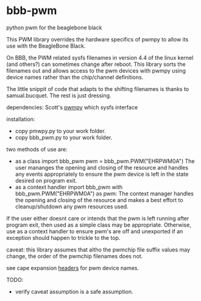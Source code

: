# bbb-pwm
python pwm for the beaglebone black

This PWM library overrides the hardware specifics of pwmpy to allow its use with the BeagleBone Black.

On BBB, the PWM related sysfs filenames in version 4.4 of the linux kernel (and others?) can sometimes change
after reboot.  This library sorts the filenames out and allows access to the pwm devices with pwmpy using
device names rather than the chip/channel definitions.

The little snippit of code that adapts to the shifting filenames is thanks to samual.bucquet.
The rest is just dressing.

dependencies: Scott's [pwmpy](https://github.com/scottellis/pwmpy) which sysfs interface

installation:
 * copy pmwpy.py to your work folder.
 * copy bbb_pwm.py to your work folder.

two methods of use are:
 * as a class
     import bbb_pwm
     pwm = bbb_pwm.PWM("EHRPWM0A")
   The user mananges the opening and closing of the resource and handles any events appropriately
   to ensure the pwm device is left in the state desired on program exit.
 * as a context handler
     import bbb_pwm
     with bbb_pwm.PWM("EHRPWM0A") as pwm:
   The context manager handles the opening and closing of the resource and makes a best effort
   to cleanup/shutdown any pwm resources used.

If the user either doesnt care or intends that the pwm is left running after program exit, then used as a
simple class may be appropriate.  Otherwise, use as a context handler to ensure pwm's are off and unexported if an
exception should happen to trickle to the top.

caveat: this library assumes that altho the pwmchip file suffix values may change, the order of the pwmchip
filenames does not.

see cape expansion [headers](http://elinux.org/Beagleboard:Cape_Expansion_Headers#8_PWMs_and_4_Timers) for pwm device names.

TODO:
 * verify caveat assumption is a safe assumption.
  